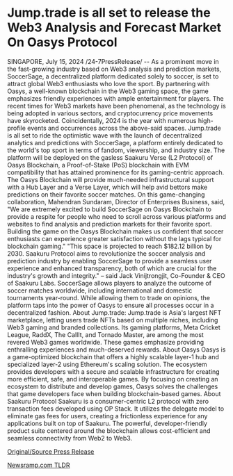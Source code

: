 # Jump.trade is all set to release the Web3 Analysis and Forecast Market On Oasys Protocol

SINGAPORE, July 15, 2024 /24-7PressRelease/ -- As a prominent move in the fast-growing industry based on Web3 analysis and prediction markets, SoccerSage, a decentralized platform dedicated solely to soccer, is set to attract global Web3 enthusiasts who love the sport. By partnering with Oasys, a well-known blockchain in the Web3 gaming space, the game emphasizes friendly experiences with ample entertainment for players.  The recent times for Web3 markets have been phenomenal, as the technology is being adopted in various sectors, and cryptocurrency price movements have skyrocketed. Coincidentally, 2024 is the year with numerous high-profile events and occurrences across the above-said spaces.  Jump.trade is all set to ride the optimistic wave with the launch of decentralized analytics and predictions with SoccerSage, a platform entirely dedicated to the world's top sport in terms of fandom, viewership, and industry size. The platform will be deployed on the gasless Saakuru Verse (L2 Protocol) of Oasys Blockchain, a Proof-of-Stake (PoS) blockchain with EVM compatibility that has attained prominence for its gaming-centric approach. The Oasys Blockchain will provide much-needed infrastructural support with a Hub Layer and a Verse Layer, which will help avid bettors make predictions on their favorite soccer matches.   On this game-changing collaboration, Mahendran Sundaram, Director of Enterprises Business, said,   "We are extremely excited to build SoccerSage on Oasys Blockchain to provide a respite for people who need to scroll across various platforms and websites to find analysis and prediction markets for their favorite sport. Building the game on the Oasys Blockchain makes us confident that soccer enthusiasts can experience greater satisfaction without the lags typical for blockchain gaming."   "This space is projected to reach $182.12 billion by 2030. Saakuru Protocol aims to revolutionize the soccer analysis and prediction industry by enabling SoccerSage to provide a seamless user experience and enhanced transparency, both of which are crucial for the industry's growth and integrity." – said Jack Vinijtrongjit, Co-Founder & CEO of Saakuru Labs.  SoccerSage allows players to analyze the outcome of soccer matches worldwide, including international and domestic tournaments year-round. While allowing them to trade on opinions, the platform taps into the power of Oasys to ensure all processes occur in a decentralized fashion.   About Jump.trade:  Jump.trade is Asia's largest NFT marketplace, letting users trade NFTs based on multiple niches, including Web3 gaming and branded collections. Its gaming platforms, Meta Cricket League, RaddX, The CallIt, and Tornado Master, are among the most revered Web3 games worldwide. These games emphasize providing enthralling experiences and much-deserved rewards.   About Oasys  Oasys is a game-optimized blockchain that offers a highly scalable layer-1 hub and specialized layer-2 using Ethereum's scaling solution. The ecosystem provides developers with a secure and scalable infrastructure for creating more efficient, safe, and interoperable games. By focusing on creating an ecosystem to distribute and develop games, Oasys solves the challenges that game developers face when building blockchain-based games.   About Saakuru Protocol  Saakuru is a consumer-centric L2 protocol with zero transaction fees developed using OP Stack. It utilizes the delegate model to eliminate gas fees for users, creating a frictionless experience for any applications built on top of Saakuru. The powerful, developer-friendly product suite centered around the blockchain allows cost-efficient and seamless connectivity from Web2 to Web3. 

[Original/Source Press Release](https://www.24-7pressrelease.com/press-release/512485/jumptrade-is-all-set-to-release-the-web3-analysis-and-forecast-market-on-oasys-protocol) 

[Newsramp.com TLDR](https://newsramp.com/None) 